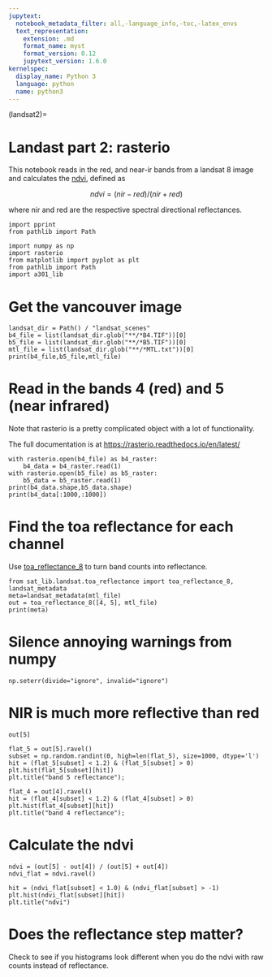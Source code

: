 ```yaml
---
jupytext:
  notebook_metadata_filter: all,-language_info,-toc,-latex_envs
  text_representation:
    extension: .md
    format_name: myst
    format_version: 0.12
    jupytext_version: 1.6.0
kernelspec:
  display_name: Python 3
  language: python
  name: python3
---
```


(landsat2)=
# Landast part 2: rasterio

This notebook reads in the red, and near-ir bands from a landsat 8 image
and calculates the [ndvi](https://en.wikipedia.org/wiki/Normalized_difference_vegetation_index), defined as

$$ndvi = (nir - red)/(nir + red)$$

where nir and red are the
respective spectral directional reflectances.

```{code-cell} ipython3
import pprint
from pathlib import Path

import numpy as np
import rasterio
from matplotlib import pyplot as plt
from pathlib import Path
import a301_lib
```

# Get the vancouver image

```{code-cell} ipython3
landsat_dir = Path() / "landsat_scenes"
b4_file = list(landsat_dir.glob("**/*B4.TIF"))[0]
b5_file = list(landsat_dir.glob("**/*B5.TIF"))[0]
mtl_file = list(landsat_dir.glob("**/*MTL.txt"))[0]
print(b4_file,b5_file,mtl_file)
```

# Read in the bands  4 (red) and 5 (near infrared)

Note that rasterio is a pretty complicated object with a lot of functionality.

The full documentation is at https://rasterio.readthedocs.io/en/latest/

```{code-cell} ipython3
with rasterio.open(b4_file) as b4_raster:
    b4_data = b4_raster.read(1)
with rasterio.open(b5_file) as b5_raster:
    b5_data = b5_raster.read(1)
print(b4_data.shape,b5_data.shape)
print(b4_data[:1000,:1000])
```

# Find the toa reflectance for each channel

Use [toa_reflectance_8](https://github.com/phaustin/a301_2020/blob/c2070ca26090dc4a7e612c1e9c4ed2d9e865ae5e/a301/landsat/toa_reflectance.py#L19) to turn band counts into reflectance.

```{code-cell} ipython3
from sat_lib.landsat.toa_reflectance import toa_reflectance_8, landsat_metadata
meta=landsat_metadata(mtl_file)
out = toa_reflectance_8([4, 5], mtl_file)
print(meta)
```

# Silence annoying warnings from numpy

```{code-cell} ipython3
np.seterr(divide="ignore", invalid="ignore")
```

# NIR is much more reflective than red

```{code-cell} ipython3
out[5]
```

```{code-cell} ipython3
flat_5 = out[5].ravel()
subset = np.random.randint(0, high=len(flat_5), size=1000, dtype='l')
hit = (flat_5[subset] < 1.2) & (flat_5[subset] > 0)
plt.hist(flat_5[subset][hit])
plt.title("band 5 reflectance");
```

```{code-cell} ipython3
flat_4 = out[4].ravel()
hit = (flat_4[subset] < 1.2) & (flat_4[subset] > 0)
plt.hist(flat_4[subset][hit])
plt.title("band 4 reflectance");
```

# Calculate the ndvi

```{code-cell} ipython3
ndvi = (out[5] - out[4]) / (out[5] + out[4])
ndvi_flat = ndvi.ravel()
```

```{code-cell} ipython3
hit = (ndvi_flat[subset] < 1.0) & (ndvi_flat[subset] > -1)
plt.hist(ndvi_flat[subset][hit])
plt.title("ndvi")
```

# Does the reflectance step matter?

Check to see if you histograms look different when you do the ndvi with raw counts
instead of reflectance.

```{code-cell} ipython3

```
